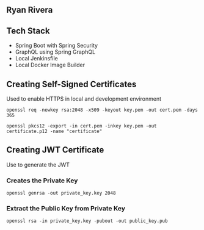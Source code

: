 ## Ryan Rivera
## Tech Stack
* Spring Boot with Spring Security
* GraphQL using Spring GraphQL
* Local Jenkinsfile
* Local Docker Image Builder

## Creating Self-Signed Certificates
Used to enable HTTPS in local and development environment
```
openssl req -newkey rsa:2048 -x509 -keyout key.pem -out cert.pem -days 365

openssl pkcs12 -export -in cert.pem -inkey key.pem -out certificate.p12 -name "certificate"
```
## Creating JWT Certificate
Use to generate the JWT
### Creates the Private Key
```
openssl genrsa -out private_key.key 2048
```

### Extract the Public Key from Private Key
``` 
openssl rsa -in private_key.key -pubout -out public_key.pub
```



